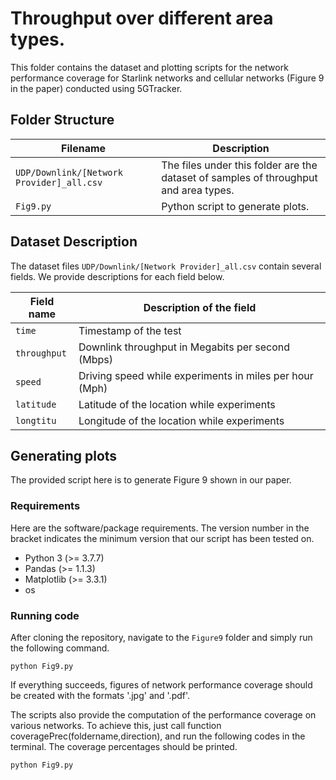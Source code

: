 # Throughput over different area types.

This folder contains the dataset and plotting scripts for the network performance coverage for Starlink networks and cellular networks (Figure 9 in the paper) conducted using 5GTracker.
## Folder Structure   

| Filename                    | Description                                                         |
|------------------------------------------|--------------------------------------------------------|
|`UDP/Downlink/[Network Provider]_all.csv`|The files under this folder are the dataset of samples of throughput and area types.|
| `Fig9.py` | Python script to generate plots.|

## Dataset Description

The dataset files `UDP/Downlink/[Network Provider]_all.csv` contain several fields. We provide descriptions for each field below.

| Field name           | Description of the field                                           |
|----------------------|--------------------------------------------------------------------|
| `time`               | Timestamp of the test                           |
| `throughput`         | Downlink throughput in Megabits per second (Mbps)                  |
| `speed`        | Driving speed while experiments in miles per hour (Mph)                   |
| `latitude`         | Latitude of the location while experiments                             |
| `longtitu`    |Longitude of the location while experiments|

## Generating plots

The provided script here is to generate Figure 9 shown in our paper.
### Requirements

Here are the software/package requirements. The version number in the bracket indicates the minimum version that our script has been tested on.

- Python 3 (>= 3.7.7)
- Pandas (>= 1.1.3)
- Matplotlib (>= 3.3.1)
- os

### Running code


After cloning the repository, navigate to the `Figure9` folder and simply run the following command.

`python Fig9.py`

If everything succeeds, figures of network performance coverage should be created with the formats '.jpg' and '.pdf'.

The scripts also provide the computation of the performance coverage on various networks. To achieve this, just call function coveragePrec(foldername,direction), and run the following codes in the terminal. The coverage percentages should be printed.  

`python Fig9.py`

